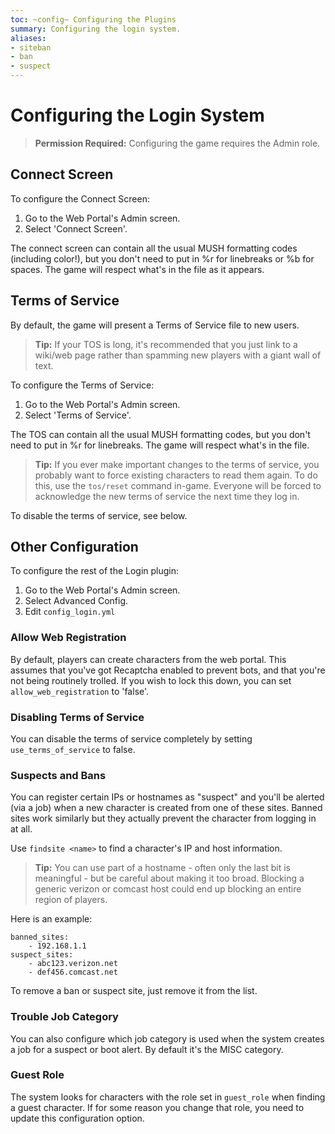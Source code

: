 ```yaml
---
toc: ~config~ Configuring the Plugins
summary: Configuring the login system.
aliases:
- siteban
- ban
- suspect
---
```

# Configuring the Login System

> **Permission Required:** Configuring the game requires the Admin role.

## Connect Screen

To configure the Connect Screen:

1. Go to the Web Portal's Admin screen.  
2. Select 'Connect Screen'.

The connect screen can contain all the usual MUSH formatting codes (including color!), but you don't need to put in \%r for linebreaks or \%b for spaces.  The game will respect what's in the file as it appears.

## Terms of Service

By default, the game will present a Terms of Service file to new users.  

> **Tip:** If your TOS is long, it's recommended that you just link to a wiki/web page rather than spamming new players with a giant wall of text.

To configure the Terms of Service:

1. Go to the Web Portal's Admin screen.  
2. Select 'Terms of Service'.

The TOS can contain all the usual MUSH formatting codes, but you don't need to put in \%r for linebreaks.  The game will respect what's in the file.

> **Tip:** If you ever make important changes to the terms of service, you probably want to force existing characters to read them again.  To do this, use the `tos/reset` command in-game.  Everyone will be forced to acknowledge the new terms of service the next time they log in.

To disable the terms of service, see below.

## Other Configuration

To configure the rest of the Login plugin:

1. Go to the Web Portal's Admin screen.  
2. Select Advanced Config.
3. Edit `config_login.yml`


### Allow Web Registration

By default, players can create characters from the web portal.  This assumes that you've got Recaptcha enabled to prevent bots, and that you're not being routinely trolled.   If you wish to lock this down, you can set `allow_web_registration` to 'false'.

### Disabling Terms of Service

You can disable the terms of service completely by setting `use_terms_of_service` to false.

### Suspects and Bans

You can register certain IPs or hostnames as "suspect" and you'll be alerted (via a job) when a new character is created from one of these sites.  Banned sites work similarly but they actually prevent the character from logging in at all.

Use `findsite <name>` to find a character's IP and host information.

> **Tip:** You can use part of a hostname - often only the last bit is meaningful - but be careful about making it too broad.  Blocking a generic verizon or comcast host could end up blocking an entire region of players. 

Here is an example:

    banned_sites:
        - 192.168.1.1
    suspect_sites:
        - abc123.verizon.net
        - def456.comcast.net

To remove a ban or suspect site, just remove it from the list.

### Trouble Job Category

You can also configure which job category is used when the system creates a job for a suspect or boot alert.  By default it's the MISC category.

### Guest Role

The system looks for characters with the role set in `guest_role` when finding a guest character.  If for some reason you change that role, you need to update this configuration option.
